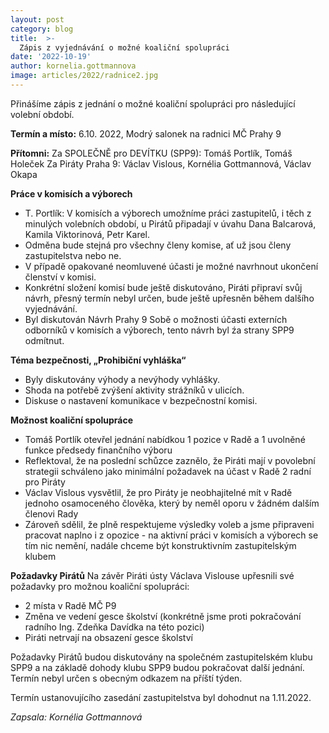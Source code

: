```yaml
---
layout: post
category: blog
title:  >-
  Zápis z vyjednávání o možné koaliční spolupráci
date: '2022-10-19'
author: kornelia.gottmannova
image: articles/2022/radnice2.jpg
---
```

Přinášíme zápis z jednání o možné koaliční spolupráci pro následující volební období.

**Termín a místo:** 
6.10. 2022, Modrý salonek na radnici MČ Prahy 9

**Přítomni:** 
Za SPOLEČNĚ pro DEVÍTKU (SPP9): Tomáš Portlík, Tomáš Holeček
Za Piráty Praha 9: Václav Vislous, Kornélia Gottmannová, Václav Okapa

**Práce v komisích a výborech**
-   T. Portlík: V komisích a výborech umožníme práci zastupitelů, i těch z minulých volebních období, u Pirátů připadají v úvahu Dana Balcarová, Kamila Viktorinová, Petr Karel.
-   Odměna bude stejná pro všechny členy komise, ať už jsou členy zastupitelstva nebo ne.
-   V případě opakované neomluvené účasti je možné navrhnout ukončení členství v komisi.
-   Konkrétní složení komisí bude ještě diskutováno, Piráti připraví svůj návrh, přesný termín nebyl určen, bude ještě upřesněn během dalšího vyjednávání.
-   Byl diskutován Návrh Prahy 9 Sobě o možnosti účasti externích odborníků v komisích a výborech, tento návrh byl źa strany SPP9 odmítnut.
   
**Téma bezpečnosti, „Prohibiční vyhláška“**
-   Byly diskutovány výhody a nevýhody vyhlášky.
-   Shoda na potřebě zvýšení aktivity strážníků v ulicích.
-   Diskuse o nastavení komunikace v bezpečnostní komisi.
   
**Možnost koaliční spolupráce**
-   Tomáš Portlík otevřel jednání nabídkou 1 pozice v Radě a 1 uvolněné funkce předsedy finančního výboru
-   Reflektoval, že na poslední schůzce zaznělo, že Piráti mají v povolební strategii schváleno jako minimální požadavek na účast v Radě 2 radní pro Piráty
-   Václav Vislous vysvětlil, že pro Piráty je neobhajitelné mít v Radě jednoho osamoceného člověka, který by neměl oporu v žádném dalším členovi Rady
-   Zároveň sdělil, že plně respektujeme výsledky voleb a jsme připraveni pracovat naplno i z opozice - na aktivní práci v komisích a výborech se tím nic nemění, nadále chceme být konstruktivním zastupitelským klubem
   
**Požadavky Pirátů**
Na závěr Piráti ústy Václava Vislouse upřesnili své požadavky pro možnou koaliční spolupráci:
-   2 místa v Radě MČ P9
-   Změna ve vedení gesce školství (konkrétně jsme proti pokračování radního Ing. Zdeňka Davídka na této pozici)
-   Piráti netrvají na obsazení gesce školství
   
Požadavky Pirátů budou diskutovány na společném zastupitelském klubu SPP9 a na základě dohody klubu SPP9 budou pokračovat další jednání. Termín nebyl určen s obecným odkazem na příští týden.

Termín ustanovujícího zasedání zastupitelstva byl dohodnut na 1.11.2022.

*Zapsala: Kornélia Gottmannová*

